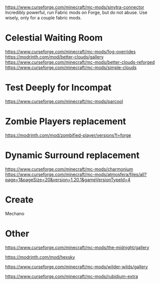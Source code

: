 https://www.curseforge.com/minecraft/mc-mods/sinytra-connector Incredibly powerful, run Fabric mods on Forge, but do not abuse. Use wisely, only for a couple fabric mods.



# Celestial Waiting Room
https://www.curseforge.com/minecraft/mc-mods/fog-overrides
https://modrinth.com/mod/better-clouds/gallery
https://www.curseforge.com/minecraft/mc-mods/better-clouds-reforged
https://www.curseforge.com/minecraft/mc-mods/simple-clouds


# Test Deeply for Incompat
https://www.curseforge.com/minecraft/mc-mods/parcool


# Zombie Players replacement
https://modrinth.com/mod/zombified-player/versions?l=forge


# Dynamic Surround replacement
https://www.curseforge.com/minecraft/mc-mods/charmonium
https://www.curseforge.com/minecraft/mc-mods/atmosfera/files/all?page=1&pageSize=20&version=1.20.1&gameVersionTypeId=4

# Create
Mechano

# Other
https://www.curseforge.com/minecraft/mc-mods/the-midnight/gallery

https://modrinth.com/mod/hexsky

https://www.curseforge.com/minecraft/mc-mods/wilder-wilds/gallery

https://www.curseforge.com/minecraft/mc-mods/rubidium-extra
